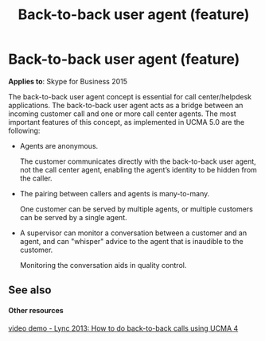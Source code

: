 ﻿---
title: Back-to-back user agent (feature)
TOCTitle: Back-to-back user agent
ms:assetid: 5e870c56-92ab-4610-9588-4c46561fad22
ms:mtpsurl: https://msdn.microsoft.com/en-us/library/Dn465924(v=office.16)
ms:contentKeyID: 65239790
ms.date: 07/27/2015
mtps_version: v=office.16
---

# Back-to-back user agent (feature)


**Applies to**: Skype for Business 2015

The back-to-back user agent concept is essential for call center/helpdesk applications. The back-to-back user agent acts as a bridge between an incoming customer call and one or more call center agents. The most important features of this concept, as implemented in UCMA 5.0 are the following:

  - Agents are anonymous.
    
    The customer communicates directly with the back-to-back user agent, not the call center agent, enabling the agent’s identity to be hidden from the caller.

  - The pairing between callers and agents is many-to-many.
    
    One customer can be served by multiple agents, or multiple customers can be served by a single agent.

  - A supervisor can monitor a conversation between a customer and an agent, and can "whisper" advice to the agent that is inaudible to the customer.
    
    Monitoring the conversation aids in quality control.

## See also

#### Other resources

[video demo - Lync 2013: How to do back-to-back calls using UCMA 4](https://channel9.msdn.com/posts/lync-2013-how-to-do-back-to-back-calls-using-ucma-4)

